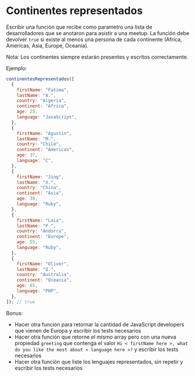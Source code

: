 # Continentes representados

Escribir una función que recibe como parametro una lista de desarrolladores que se anotaron para asistir a una meetup. La función debe devolver `true` si existe al menos una persona de cada continente (Africa, Americas, Asia, Europe, Oceania).

Nota: Los continentes siempre estarán presentes y escritos correctamente.

Ejemplo:

```js
continentesRepresentados([
  {
    firstName: "Fatima",
    lastName: "A.",
    country: "Algeria",
    continent: "Africa",
    age: 25,
    language: "JavaScript",
  },
  {
    firstName: "Agustín",
    lastName: "M.",
    country: "Chile",
    continent: "Americas",
    age: 37,
    language: "C",
  },
  {
    firstName: "Jing",
    lastName: "X.",
    country: "China",
    continent: "Asia",
    age: 39,
    language: "Ruby",
  },
  {
    firstName: "Laia",
    lastName: "P.",
    country: "Andorra",
    continent: "Europe",
    age: 55,
    language: "Ruby",
  },
  {
    firstName: "Oliver",
    lastName: "Q.",
    country: "Australia",
    continent: "Oceania",
    age: 65,
    language: "PHP",
  },
]); // true
```

Bonus:

- Hacer otra función para retornar la cantidad de JavaScript developers que vienen de Europa y escribir los tests necesarios
- Hacer otra función que retorne el mismo array pero con una nueva propiedad `greeting` que contenga el valor `Hi < firstName here >, what do you like the most about < language here >?` y escribir los tests necesarios
- Hacer otra función que liste los lenguajes representados, sin repetir y escribir los tests necesarios
